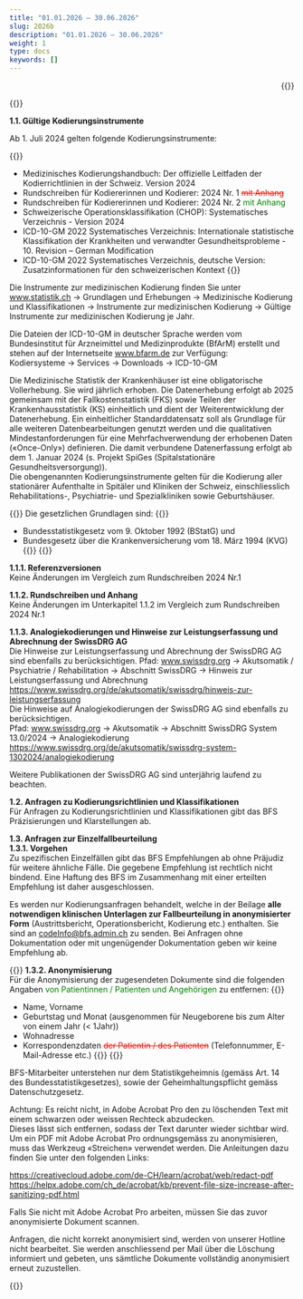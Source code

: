 ```yaml
---
title: "01.01.2026 – 30.06.2026"
slug: 2026b
description: "01.01.2026 – 30.06.2026"
weight: 1
type: docs
keywords: []
---
```


<p style="text-align: right;">{{<printButton>}}


{{<markdown>}} 
  
**1.1. Gültige Kodierungsinstrumente**

Ab 1. Juli 2024 gelten folgende Kodierungsinstrumente:
  

{{<indent level="4">}}
- Medizinisches Kodierungshandbuch: Der offizielle Leitfaden der Kodierrichtlinien in der Schweiz. Version 2024
- Rundschreiben für Kodiererinnen und Kodierer: 2024 Nr. 1 <font color="red">~~mit Anhang~~</font>
- Rundschreiben für Kodiererinnen und Kodierer: 2024 Nr. 2 <font color="green">mit Anhang</font>
- Schweizerische Operationsklassifikation (CHOP): Systematisches Verzeichnis - Version 2024
- ICD-10-GM 2022 Systematisches Verzeichnis: Internationale statistische Klassifikation der Krankheiten und verwandter 
Gesundheitsprobleme - 10. Revision – German Modification
- ICD-10-GM 2022 Systematisches Verzeichnis, deutsche Version: Zusatzinformationen für den schweizerischen Kontext
{{</indent>}}

Die Instrumente zur medizinischen Kodierung finden Sie unter www.statistik.ch → Grundlagen und Erhebungen → Medizinische
Kodierung und Klassifikationen → Instrumente zur medizinischen Kodierung → Gültige Instrumente zur medizinischen Kodierung je
Jahr.  
  
Die Dateien der ICD-10-GM in deutscher Sprache werden vom Bundesinstitut für Arzneimittel und Medizinprodukte (BfArM) erstellt 
und stehen auf der Internetseite www.bfarm.de zur Verfügung:  
Kodiersysteme → Services → Downloads → ICD-10-GM  
  
Die Medizinische Statistik der Krankenhäuser ist eine obligatorische Vollerhebung. Sie wird jährlich erhoben. Die Datenerhebung 
erfolgt ab 2025 gemeinsam mit der Fallkostenstatistik (FKS) sowie Teilen der Krankenhausstatistik (KS) einheitlich und dient der
Weiterentwicklung der Datenerhebung. Ein einheitlicher Standarddatensatz soll als Grundlage für alle weiteren Datenbearbeitungen 
genutzt werden und die qualitativen Mindestanforderungen für eine Mehrfachverwendung der erhobenen Daten («Once-Only») definieren. Die damit verbundene Datenerfassung erfolgt ab dem 1. Januar 2024 (s. Projekt SpiGes (Spitalstationäre Gesundheitsversorgung)).  
Die obengenannten Kodierungsinstrumente gelten für die Kodierung aller stationärer Aufenthalte in Spitäler und Kliniken der 
Schweiz, einschliesslich Rehabilitations-, Psychiatrie- und Spezialkliniken sowie Geburtshäuser.  
  
{{<pul>}}
Die gesetzlichen Grundlagen sind:
{{<indent level="4">}}
- Bundesstatistikgesetz vom 9. Oktober 1992 (BStatG) und
- Bundesgesetz über die Krankenversicherung vom 18. März 1994 (KVG)
{{</indent>}}
{{</pul>}}

**1.1.1. Referenzversionen**  
Keine Änderungen im Vergleich zum Rundschreiben 2024 Nr.1  

**1.1.2. Rundschreiben und Anhang**  
Keine Änderungen im Unterkapitel 1.1.2 im Vergleich zum Rundschreiben 2024 Nr.1
  
**1.1.3. Analogiekodierungen und Hinweise zur Leistungserfassung und Abrechnung der SwissDRG AG**  
Die Hinweise zur Leistungserfassung und Abrechnung der SwissDRG AG sind ebenfalls zu berücksichtigen.
Pfad: www.swissdrg.org → Akutsomatik / Psychiatrie / Rehabilitation → Abschnitt SwissDRG → Hinweis zur Leistungserfassung und 
Abrechnung  
https://www.swissdrg.org/de/akutsomatik/swissdrg/hinweis-zur-leistungserfassung  
Die Hinweise auf Analogiekodierungen der SwissDRG AG sind ebenfalls zu berücksichtigen.  
Pfad: www.swissdrg.org → Akutsomatik → Abschnitt SwissDRG System 13.0/2024 → Analogiekodierung  
https://www.swissdrg.org/de/akutsomatik/swissdrg-system-1302024/analogiekodierung  
  
Weitere Publikationen der SwissDRG AG sind unterjährig laufend zu beachten.  
  
**1.2. Anfragen zu Kodierungsrichtlinien und Klassifikationen**  
Für Anfragen zu Kodierungsrichtlinien und Klassifikationen gibt das BFS Präzisierungen und Klarstellungen ab.  
  
**1.3. Anfragen zur Einzelfallbeurteilung**  
**1.3.1. Vorgehen**  
Zu spezifischen Einzelfällen gibt das BFS Empfehlungen ab ohne Präjudiz für weitere ähnliche Fälle.
Die gegebene Empfehlung ist rechtlich nicht bindend. Eine Haftung des BFS im Zusammenhang mit einer erteilten Empfehlung ist 
daher ausgeschlossen.  
  
Es werden nur Kodierungsanfragen behandelt, welche in der Beilage **alle notwendigen klinischen Unterlagen zur Fallbeurteilung 
in anonymisierter Form** (Austrittsbericht, Operationsbericht, Kodierung etc.) enthalten. Sie sind an codeInfo@bfs.admin.ch zu senden.
Bei Anfragen ohne Dokumentation oder mit ungenügender Dokumentation geben wir keine Empfehlung ab.
  
{{<pul>}}
**1.3.2. Anonymisierung**  
Für die Anonymisierung der zugesendeten Dokumente sind die folgenden Angaben  <font color="green">von Patientinnen / Patienten und Angehörigen</font> zu 
entfernen:
{{<indent level="4">}}
- Name, Vorname
- Geburtstag und Monat (ausgenommen für Neugeborene bis zum Alter von einem Jahr (< 1Jahr))
- Wohnadresse
- Korrespondenzdaten <font color="red">~~der Patientin / des Patienten~~</font> (Telefonnummer, E-Mail-Adresse etc.)
{{</indent>}}
{{</pul>}}
  
BFS-Mitarbeiter unterstehen nur dem Statistikgeheimnis (gemäss Art. 14 des Bundesstatistikgesetzes), sowie der Geheimhaltungspflicht gemäss Datenschutzgesetz.
  
Achtung: Es reicht nicht, in Adobe Acrobat Pro den zu löschenden Text mit einem schwarzen oder weissen Rechteck abzudecken.   
Dieses lässt sich entfernen, sodass der Text darunter wieder sichtbar wird.  
Um ein PDF mit Adobe Acrobat Pro ordnungsgemäss zu anonymisieren, muss das Werkzeug «Streichen» verwendet werden. 
Die Anleitungen dazu finden Sie unter den folgenden Links:   
  
https://creativecloud.adobe.com/de-CH/learn/acrobat/web/redact-pdf
https://helpx.adobe.com/ch_de/acrobat/kb/prevent-file-size-increase-after-sanitizing-pdf.html
  
Falls Sie nicht mit Adobe Acrobat Pro arbeiten, müssen Sie das zuvor anonymisierte Dokument scannen.
  
Anfragen, die nicht korrekt anonymisiert sind, werden von unserer Hotline nicht bearbeitet. Sie werden anschliessend per Mail über 
die Löschung informiert und gebeten, uns sämtliche Dokumente vollständig anonymisiert erneut zuzustellen.
  
{{</markdown>}}